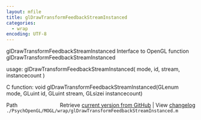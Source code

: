 ```yaml
---
layout: mfile
title: glDrawTransformFeedbackStreamInstanced
categories:
  - wrap
encoding: UTF-8
---
```


glDrawTransformFeedbackStreamInstanced  Interface to OpenGL function glDrawTransformFeedbackStreamInstanced

usage:  glDrawTransformFeedbackStreamInstanced( mode, id, stream, instancecount )

C function:  void glDrawTransformFeedbackStreamInstanced(GLenum mode, GLuint id, GLuint stream, GLsizei instancecount)


<div class="code_header" style="text-align:right;">
  <span style="float:left;">Path&nbsp;&nbsp;</span> <span class="counter">Retrieve <a href=
  "https://raw.github.com/Psychtoolbox-3/Psychtoolbox-3/beta/./PsychOpenGL/MOGL/wrap/glDrawTransformFeedbackStreamInstanced.m">current version from GitHub</a> | View <a href=
  "https://github.com/Psychtoolbox-3/Psychtoolbox-3/commits/beta/./PsychOpenGL/MOGL/wrap/glDrawTransformFeedbackStreamInstanced.m">changelog</a></span>
</div>
<div class="code">
  <code>./PsychOpenGL/MOGL/wrap/glDrawTransformFeedbackStreamInstanced.m</code>
</div>
